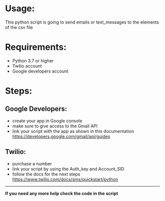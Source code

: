 Usage:
======
This python script is going to send emails or text_messages to the elements of the csv file

Requirements:
=============
* Python 3.7 or higher 
* Twilio account
* Google developers account

Steps:
======
Google Developers:
-----------------
- create your app in Google console
- make sure to give access to the Gmail API
- link your script with the app as shown in this documentation https://developers.google.com/gmail/api/guides

Twilio:
-------
- purchase a number
- link your script by using the Auth_key and Account_SID
- follow the docs for the next steps https://www.twilio.com/docs/sms/quickstart/python

------------------------------------------------------------------
**If you need any more help check the code in the script** 
